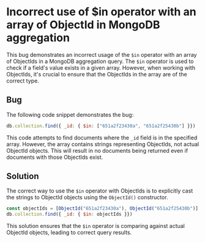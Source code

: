 # Incorrect use of $in operator with an array of ObjectId in MongoDB aggregation
This bug demonstrates an incorrect usage of the `$in` operator with an array of ObjectIds in a MongoDB aggregation query.
The `$in` operator is used to check if a field's value exists in a given array.  However, when working with ObjectIds, it's crucial to ensure that the ObjectIds in the array are of the correct type.

## Bug
The following code snippet demonstrates the bug:
```javascript
db.collection.find({ _id: { $in: ["651a2f23430a", "651a2f25430b"] }})
```
This code attempts to find documents where the `_id` field is in the specified array. However, the array contains strings representing ObjectIds, not actual ObjectId objects. This will result in no documents being returned even if documents with those ObjectIds exist.

## Solution
The correct way to use the `$in` operator with ObjectIds is to explicitly cast the strings to ObjectId objects using the `ObjectId()` constructor.
```javascript
const objectIds = [ObjectId("651a2f23430a"), ObjectId("651a2f25430b")]
db.collection.find({ _id: { $in: objectIds }})
```
This solution ensures that the `$in` operator is comparing against actual ObjectId objects, leading to correct query results.